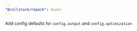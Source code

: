 ```yaml
---
"@callstack/repack": minor
---
```


Add config defaults for `config.output` and `config.optimization`
